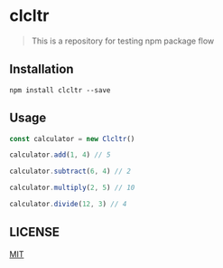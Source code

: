 # clcltr

> This is a repository for testing npm package flow

## Installation
```
npm install clcltr --save
```

## Usage

```js
const calculator = new Clcltr()

calculator.add(1, 4) // 5

calculator.subtract(6, 4) // 2

calculator.multiply(2, 5) // 10

calculator.divide(12, 3) // 4

```

## LICENSE

[MIT](LICENSE)
